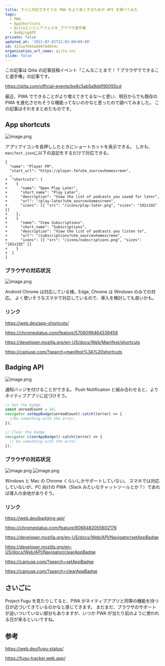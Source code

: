 ```yaml
---
title: すぐに対応できそうな PWA をより良くするための API を調べてみた
tags:
  - PWA
  - AppShortcuts
  - Qiitaエンジニアフェスタ_ブラウザ選手権
  - BadgingAPI
private: false
updated_at: '2021-07-02T22:03:09+09:00'
id: 422aafb04a886f6d654c
organization_url_name: qiita-inc
slide: false
---
```

この記事は Qiita の記事投稿イベント「こんなことまで！？ブラウザでできること選手権」の記事です。

https://qiita.com/official-events/be8c5ab5a9ddf90055cd

最近、PWA でできることがより増えてきてるな〜と思い、明日からでも既存の PWA を進化させれそうな機能ってないのかなと思ったので調べてみました。
この記事はそれをまとめたものです。

## App shortcuts

![image.png](https://qiita-image-store.s3.ap-northeast-1.amazonaws.com/0/352836/9f0db1b3-27ef-ec74-d2b3-c550c0144c8e.png)

アプリアイコンを長押ししたときにショートカットを表示できる。
しかも、`manifest.json`に以下の追記をするだけで対応できる。

```diff_json
{
  "name": "Player FM",
  "start_url": "https://player.fm?utm_source=homescreen",
  …
+  "shortcuts": [
+    {
+      "name": "Open Play Later",
+      "short_name": "Play Later",
+      "description": "View the list of podcasts you saved for later",
+      "url": "/play-later?utm_source=homescreen",
+      "icons": [{ "src": "/icons/play-later.png", "sizes": "192x192" }]
+    },
+    {
+      "name": "View Subscriptions",
+      "short_name": "Subscriptions",
+      "description": "View the list of podcasts you listen to",
+      "url": "/subscriptions?utm_source=homescreen",
+      "icons": [{ "src": "/icons/subscriptions.png", "sizes": "192x192" }]
+    }
+  ]
}
```

### ブラウザの対応状況

![image.png](https://qiita-image-store.s3.ap-northeast-1.amazonaws.com/0/352836/24d277d9-40f6-383d-f607-b76c2faf4519.png)

Android Chrome は対応している様。Edge, Chrome は Windows のみでの対応。
よく使いそうなスマホで対応しているので、導入を検討しても良いかも。

### リンク

https://web.dev/app-shortcuts/

https://chromestatus.com/feature/5706099464339456

https://developer.mozilla.org/en-US/docs/Web/Manifest/shortcuts

https://caniuse.com/?search=manifest%3A%20shortcuts

## Badging API

![image.png](https://qiita-image-store.s3.ap-northeast-1.amazonaws.com/0/352836/c3c63904-3545-8d9f-f66e-02bd4893e35f.png)

通知バッジを付けることができる。
Push Notification と組み合わせると、よりネイティブアプリに近づけそう。

```javascript
// Set the badge
const unreadCount = 24;
navigator.setAppBadge(unreadCount).catch((error) => {
  //Do something with the error.
});

// Clear the badge
navigator.clearAppBadge().catch((error) => {
  // Do something with the error.
});
```

### ブラウザの対応状況

![image.png](https://qiita-image-store.s3.ap-northeast-1.amazonaws.com/0/352836/140e8c33-2005-af9d-c543-c11b9d05179c.png)
![image.png](https://qiita-image-store.s3.ap-northeast-1.amazonaws.com/0/352836/d57689d2-041e-7fe6-822d-ff05f7d21403.png)

Windows と Mac の Chrome くらいしかサポートしていない。
スマホでは対応していないが、PC 向けの PWA（Slack みたいなチャットツールとか？）であれば導入の余地がありそう。

### リンク

https://web.dev/badging-api/

https://chromestatus.com/feature/6068482055602176

https://developer.mozilla.org/en-US/docs/Web/API/Navigator/setAppBadge

https://developer.mozilla.org/en-US/docs/Web/API/Navigator/clearAppBadge

https://caniuse.com/?search=setAppBadge

https://caniuse.com/?search=clearAppBadge

## さいごに

Project Fugu を見たりしてると、PWA がネイティブアプリと同等の機能を持つ日が近づいてきているのかなと感じてきます。
まだまだ、ブラウザのサポートが追いついていない部分もありますが、いつか PWA が当たり前のように使われる日が来るといいですね。

## 参考

https://web.dev/fugu-status/

https://fugu-tracker.web.app/
